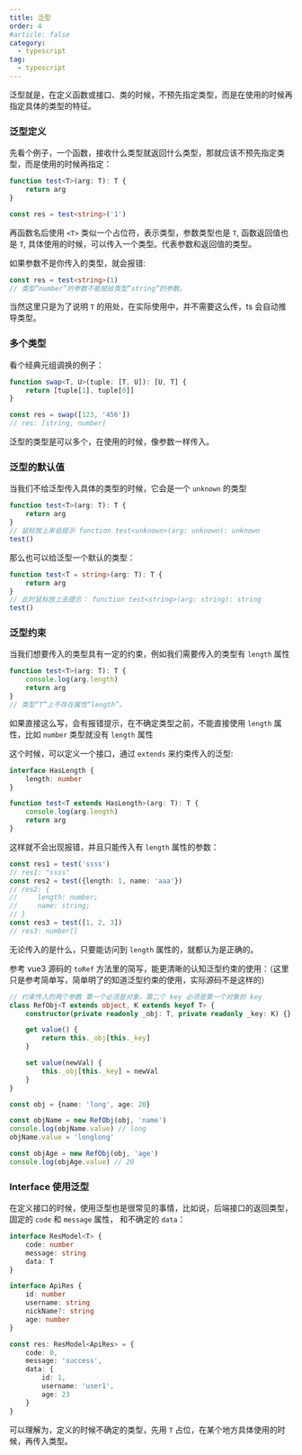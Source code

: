 ```yaml
---
title: 泛型
order: 4
#article: false
category:
  - typescript
tag:
  - typescript
---
```



泛型就是，在定义函数或接口、类的时候，不预先指定类型，而是在使用的时候再指定具体的类型的特征。

### 泛型定义

先看个例子，一个函数，接收什么类型就返回什么类型，那就应该不预先指定类型，而是使用的时候再指定：

```typescript
function test<T>(arg: T): T {
    return arg
}

const res = test<string>('1')
```

再函数名后使用 `<T>` 类似一个占位符，表示类型，参数类型也是 `T`, 函数返回值也是 `T`, 具体使用的时候，可以传入一个类型。代表参数和返回值的类型。

如果参数不是你传入的类型，就会报错:

```typescript
const res = test<string>(1)
// 类型“number”的参数不能赋给类型“string”的参数。
```

当然这里只是为了说明 `T` 的用处，在实际使用中，并不需要这么传，ts 会自动推导类型。


### 多个类型

看个经典元组调换的例子：

```typescript
function swap<T, U>(tuple: [T, U]): [U, T] {
    return [tuple[1], tuple[0]]
}

const res = swap([123, '456'])
// res: [string, number]
```

泛型的类型是可以多个，在使用的时候，像参数一样传入。


### 泛型的默认值

当我们不给泛型传入具体的类型的时候，它会是一个 `unknown` 的类型

```ts
function test<T>(arg: T): T {
    return arg
}
// 鼠标放上来会提示 function test<unknown>(arg: unknown): unknown
test()
```

那么也可以给泛型一个默认的类型：

```ts
function test<T = string>(arg: T): T {
    return arg
}
// 此时鼠标放上去提示： function test<string>(arg: string): string
test()
```


### 泛型约束

当我们想要传入的类型具有一定的约束，例如我们需要传入的类型有 `length` 属性

```typescript
function test<T>(arg: T): T {
    console.log(arg.length)
    return arg
}
// 类型“T”上不存在属性“length”。
```

如果直接这么写，会有报错提示，在不确定类型之前，不能直接使用 `length` 属性，比如 `number` 类型就没有 `length` 属性

这个时候，可以定义一个接口，通过 `extends` 来约束传入的泛型: 

```typescript
interface HasLength {
    length: number
}

function test<T extends HasLength>(arg: T): T {
    console.log(arg.length)
    return arg
}
```

这样就不会出现报错，并且只能传入有 `length` 属性的参数：

```typescript
const res1 = test('ssss')
// res1: "ssss"
const res2 = test({length: 1, name: 'aaa'})
// res2: {
//     length: number;
//     name: string;
// }
const res3 = test([1, 2, 3])
// res3: number[]
```

无论传入的是什么，只要能访问到 `length` 属性的，就都认为是正确的。

参考 vue3 源码的 `toRef` 方法里的简写，能更清晰的认知泛型约束的使用：（这里只是参考简单写，简单明了的知道泛型约束的使用，实际源码不是这样的）

```ts
// 约束传入的两个参数 第一个必须是对象，第二个 key 必须是第一个对象的 key 
class RefObj<T extends object, K extends keyof T> {
    constructor(private readonly _obj: T, private readonly _key: K) {}

    get value() {
        return this._obj[this._key]
    }

    set value(newVal) {
        this._obj[this._key] = newVal
    }
}

const obj = {name: 'long', age: 20}

const objName = new RefObj(obj, 'name')
console.log(objName.value) // long
objName.value = 'longlong'

const objAge = new RefObj(obj, 'age')
console.log(objAge.value) // 20
```


### Interface 使用泛型

在定义接口的时候，使用泛型也是很常见的事情，比如说，后端接口的返回类型，固定的 `code` 和 `message` 属性， 和不确定的 `data`：

```typescript
interface ResModel<T> {
    code: number
    message: string
    data: T
}

interface ApiRes {
    id: number
    username: string
    nickName?: string
    age: number
}

const res: ResModel<ApiRes> = {
    code: 0,
    message: 'success',
    data: {
        id: 1,
        username: 'user1',
        age: 23
    }
}
```

可以理解为，定义的时候不确定的类型，先用 `T` 占位，在某个地方具体使用的时候，再传入类型。
